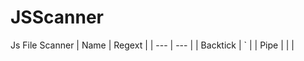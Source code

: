 # JSScanner
Js File Scanner
| Name     | Regext |
| ---      | ---       |
| Backtick | `         |
| Pipe     | \|        |

